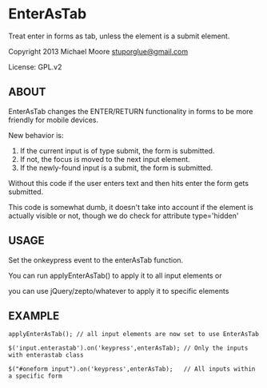 # EnterAsTab #
Treat enter in forms as tab, unless the element is a submit element. 

Copyright 2013 Michael Moore <stuporglue@gmail.com>

License: GPL.v2

## ABOUT ##

EnterAsTab changes the ENTER/RETURN functionality in forms to be more friendly for mobile devices. 

New behavior is: 

1. If the current input is of type submit, the form is submitted.
2. If not, the focus is moved to the next input element. 
3. If the newly-found input is a submit, the form is submitted.

Without this code if the user enters text and then hits enter the form gets
submitted.

This code is somewhat dumb, it doesn't take into account if the element is actually
visible or not, though we do check for attribute type='hidden'

## USAGE ##

Set the onkeypress event to the enterAsTab function. 

You can run applyEnterAsTab() to apply it to all input elements or

you can use jQuery/zepto/whatever to apply it to specific elements

## EXAMPLE ##

    applyEnterAsTab(); // all input elements are now set to use EnterAsTab

    $('input.enterastab').on('keypress',enterAsTab); // Only the inputs with enterastab class

    $("#oneform input").on('keypress',enterAsTab);   // All inputs within a specific form
